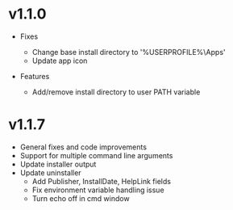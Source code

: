 # v1.1.0
- Fixes
	- Change base install directory to '%USERPROFILE%\Apps'
	- Update app icon

- Features
	- Add/remove install directory to user PATH variable

# v1.1.7
- General fixes and code improvements
- Support for multiple command line arguments
- Update installer output
- Update uninstaller
	- Add Publisher, InstallDate, HelpLink fields
	- Fix environment variable handling issue
	- Turn echo off in cmd window
	
